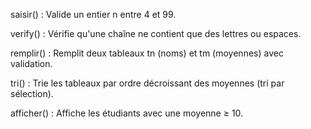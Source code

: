 saisir() : Valide un entier n entre 4 et 99.

verify() : Vérifie qu'une chaîne ne contient que des lettres ou espaces.

remplir() : Remplit deux tableaux tn (noms) et tm (moyennes) avec validation.

tri() : Trie les tableaux par ordre décroissant des moyennes (tri par sélection).

afficher() : Affiche les étudiants avec une moyenne ≥ 10.
